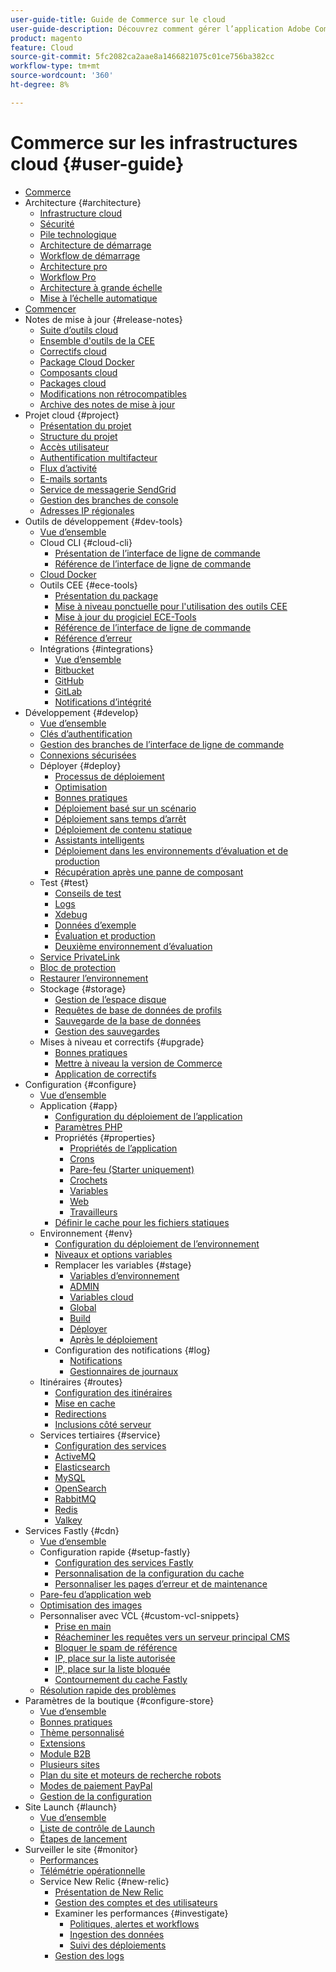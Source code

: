 ```yaml
---
user-guide-title: Guide de Commerce sur le cloud
user-guide-description: Découvrez comment gérer l’application Adobe Commerce sur l’infrastructure cloud.
product: magento
feature: Cloud
source-git-commit: 5fc2082ca2aae8a1466821075c01ce756ba382cc
workflow-type: tm+mt
source-wordcount: '360'
ht-degree: 8%

---
```



# Commerce sur les infrastructures cloud {#user-guide}

+ [Commerce](overview.md)
+ Architecture {#architecture}
   + [Infrastructure cloud](architecture/cloud-architecture.md)
   + [Sécurité](architecture/security.md)
   + [Pile technologique](architecture/tech-stack.md)
   + [Architecture de démarrage](architecture/starter-architecture.md)
   + [Workflow de démarrage](architecture/starter-develop-deploy-workflow.md)
   + [Architecture pro](architecture/pro-architecture.md)
   + [Workflow Pro](architecture/pro-develop-deploy-workflow.md)
   + [Architecture à grande échelle](architecture/scaled-architecture.md)
   + [Mise à l’échelle automatique](architecture/autoscaling.md)
+ [Commencer](https://experienceleague.adobe.com/docs/commerce-on-cloud/start/overview.html?lang=fr)
+ Notes de mise à jour {#release-notes}
   + [Suite d’outils cloud](release-notes/cloud-tools-suite.md)
   + [Ensemble d&#39;outils de la CEE](release-notes/ece-tools-package.md)
   + [Correctifs cloud](release-notes/cloud-patches.md)
   + [Package Cloud Docker](release-notes/cloud-docker.md)
   + [Composants cloud](release-notes/cloud-components.md)
   + [Packages cloud](release-notes/cloud-packages.md)
   + [Modifications non rétrocompatibles](release-notes/backward-incompatible-changes.md)
   + [Archive des notes de mise à jour](release-notes/cloud-release-archive.md)
+ Projet cloud {#project}
   + [Présentation du projet](project/overview.md)
   + [Structure du projet](project/file-structure.md)
   + [Accès utilisateur](project/user-access.md)
   + [Authentification multifacteur](project/multi-factor-authentication.md)
   + [Flux d’activité](project/activity-stream.md)
   + [E-mails sortants](project/outgoing-emails.md)
   + [Service de messagerie SendGrid](project/sendgrid.md)
   + [Gestion des branches de console](project/console-branches.md)
   + [Adresses IP régionales](project/regional-ip-addresses.md)
+ Outils de développement {#dev-tools}
   + [Vue d’ensemble](dev-tools/overview.md)
   + Cloud CLI {#cloud-cli}
      + [Présentation de l’interface de ligne de commande](dev-tools/cloud-cli-overview.md)
      + [Référence de l’interface de ligne de commande](dev-tools/cloud-cli-reference.md)
   + [Cloud Docker](dev-tools/cloud-docker.md)
   + Outils CEE {#ece-tools}
      + [Présentation du package](dev-tools/package-overview.md)
      + [Mise à niveau ponctuelle pour l&#39;utilisation des outils CEE](dev-tools/install-package.md)
      + [Mise à jour du progiciel ECE-Tools](dev-tools/update-package.md)
      + [Référence de l’interface de ligne de commande](dev-tools/ece-tools-cli-reference.md)
      + [Référence d’erreur](dev-tools/error-reference.md)
   + Intégrations {#integrations}
      + [Vue d’ensemble](integrations/overview.md)
      + [Bitbucket](integrations/bitbucket.md)
      + [GitHub](integrations/github.md)
      + [GitLab](integrations/gitlab.md)
      + [Notifications d’intégrité](integrations/health-notifications.md)
+ Développement {#develop}
   + [Vue d’ensemble](development/overview.md)
   + [Clés d’authentification](development/authentication-keys.md)
   + [Gestion des branches de l’interface de ligne de commande](development/cli-branches.md)
   + [Connexions sécurisées](development/secure-connections.md)
   + Déployer {#deploy}
      + [Processus de déploiement](deploy/process.md)
      + [Optimisation](deploy/optimization.md)
      + [Bonnes pratiques](deploy/best-practices.md)
      + [Déploiement basé sur un scénario](deploy/scenario-based.md)
      + [Déploiement sans temps d’arrêt](deploy/reduce-downtime.md)
      + [Déploiement de contenu statique](deploy/static-content.md)
      + [Assistants intelligents](deploy/smart-wizards.md)
      + [Déploiement dans les environnements d’évaluation et de production](deploy/staging-production.md)
      + [Récupération après une panne de composant](deploy/recover-failed-deployment.md)
   + Test {#test}
      + [Conseils de test](test/guidance.md)
      + [Logs](test/log-locations.md)
      + [Xdebug](test/debug.md)
      + [Données d’exemple](test/sample-data.md)
      + [Évaluation et production](test/staging-and-production.md)
      + [Deuxième environnement d’évaluation](test/second-staging.md)
   + [Service PrivateLink](development/privatelink-service.md)
   + [Bloc de protection](development/protective-block.md)
   + [Restaurer l’environnement](development/restore-environment.md)
   + Stockage {#storage}
      + [Gestion de l’espace disque](storage/manage-disk-space.md)
      + [Requêtes de base de données de profils](storage/profile-database-queries.md)
      + [Sauvegarde de la base de données](storage/database-dump.md)
      + [Gestion des sauvegardes](storage/snapshots.md)
   + Mises à niveau et correctifs {#upgrade}
      + [Bonnes pratiques](development/best-practices.md)
      + [Mettre à niveau la version de Commerce](development/commerce-version.md)
      + [Application de correctifs](development/apply-patches.md)
+ Configuration {#configure}
   + [Vue d’ensemble](environment/overview.md)
   + Application {#app}
      + [Configuration du déploiement de l’application](application/configure-app-yaml.md)
      + [Paramètres PHP](application/php-settings.md)
      + Propriétés {#properties}
         + [Propriétés de l’application](application/properties.md)
         + [Crons](application/crons-property.md)
         + [Pare-feu (Starter uniquement)](application/firewall-property.md)
         + [Crochets](application/hooks-property.md)
         + [Variables](application/variables-property.md)
         + [Web](application/web-property.md)
         + [Travailleurs](application/workers-property.md)
      + [Définir le cache pour les fichiers statiques](application/set-cache.md)
   + Environnement {#env}
      + [Configuration du déploiement de l’environnement](environment/configure-env-yaml.md)
      + [Niveaux et options variables](environment/variable-levels.md)
      + Remplacer les variables {#stage}
         + [Variables d’environnement](environment/variables-intro.md)
         + [ADMIN](environment/variables-admin.md)
         + [Variables cloud](environment/variables-cloud.md)
         + [Global](environment/variables-global.md)
         + [Build](environment/variables-build.md)
         + [Déployer](environment/variables-deploy.md)
         + [Après le déploiement](environment/variables-post-deploy.md)
      + Configuration des notifications {#log}
         + [Notifications](environment/set-up-notifications.md)
         + [Gestionnaires de journaux](environment/log-handlers.md)
   + Itinéraires {#routes}
      + [Configuration des itinéraires](routes/routes-yaml.md)
      + [Mise en cache](routes/caching.md)
      + [Redirections](routes/redirects.md)
      + [Inclusions côté serveur](routes/server-side-includes.md)
   + Services tertiaires {#service}
      + [Configuration des services](services/services-yaml.md)
      + [ActiveMQ](services/activemq.md)
      + [Elasticsearch](services/elasticsearch.md)
      + [MySQL](services/mysql.md)
      + [OpenSearch](services/opensearch.md)
      + [RabbitMQ](services/rabbitmq.md)
      + [Redis](services/redis.md)
      + [Valkey](services/valkey.md)
+ Services Fastly {#cdn}
   + [Vue d’ensemble](cdn/fastly.md)
   + Configuration rapide {#setup-fastly}
      + [Configuration des services Fastly](cdn/fastly-configuration.md)
      + [Personnalisation de la configuration du cache](cdn/fastly-custom-cache-configuration.md)
      + [Personnaliser les pages d’erreur et de maintenance](cdn/fastly-custom-response.md)
   + [Pare-feu d’application web](cdn/fastly-waf-service.md)
   + [Optimisation des images](cdn/fastly-image-optimization.md)
   + Personnaliser avec VCL {#custom-vcl-snippets}
      + [Prise en main](cdn/fastly-vcl-custom-snippets.md)
      + [Réacheminer les requêtes vers un serveur principal CMS](cdn/fastly-vcl-wordpress.md)
      + [Bloquer le spam de référence](cdn/fastly-vcl-badreferer.md)
      + [IP, place sur la liste autorisée](cdn/fastly-vcl-allowlist.md)
      + [IP, place sur la liste bloquée](cdn/fastly-vcl-blocking.md)
      + [Contournement du cache Fastly](cdn/fastly-vcl-bypass-to-origin.md)
   + [Résolution rapide des problèmes](cdn/fastly-troubleshooting.md)
+ Paramètres de la boutique {#configure-store}
   + [Vue d’ensemble](store/overview.md)
   + [Bonnes pratiques](store/best-practices.md)
   + [Thème personnalisé](store/custom-theme.md)
   + [Extensions](store/extensions.md)
   + [Module B2B](store/b2b-module.md)
   + [Plusieurs sites](store/multiple-sites.md)
   + [Plan du site et moteurs de recherche robots](store/robots-sitemap.md)
   + [Modes de paiement PayPal](store/paypal.md)
   + [Gestion de la configuration](store/store-settings.md)
+ Site Launch {#launch}
   + [Vue d’ensemble](launch/overview.md)
   + [Liste de contrôle de Launch](launch/checklist.md)
   + [Étapes de lancement](launch/steps.md)
+ Surveiller le site {#monitor}
   + [Performances](monitor/performance.md)
   + [Télémétrie opérationnelle](monitor/operational-telemetry.md)
   + Service New Relic {#new-relic}
      + [Présentation de New Relic](monitor/new-relic-service.md)
      + [Gestion des comptes et des utilisateurs](monitor/account-management.md)
      + Examiner les performances {#investigate}
         + [Politiques, alertes et workflows](monitor/investigate-performance.md)
         + [Ingestion des données](monitor/ingest-data.md)
         + [Suivi des déploiements](monitor/track-deployments.md)
      + [Gestion des logs](monitor/log-management.md)
